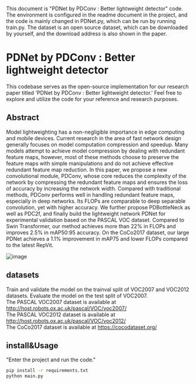 This document is "PDNet by PDConv : Better lightweight detector" code. The environment is configured in the readme document in the project, and the code is mainly changed in PDNet.py, which can be run by running train.py. The dataset is an open source dataset, which can be downloaded by yourself, and the download address is also shown in the paper.
# PDNet by PDConv : Better lightweight detector
This codebase serves as the open-source implementation for our research paper titled 'PDNet by PDConv : Better lightweight detector.' Feel free to explore and utilize the code for your reference and research purposes.

## Abstract
Model lightweighting has a non-negligible importance in edge computing and mobile devices. Current research in the area of fast network design generally focuses on model computation compression and speedup. Many models attempt to achieve model compression by dealing with redundant feature maps, however, most of these methods choose to preserve the feature maps with simple manipulations and do not achieve effective redundant feature map reduction. In this paper, we propose a new convolutional module, PDConv, whose core reduces the complexity of the network by compressing the redundant feature maps and ensures the loss of accuracy by increasing the network width. Compared with traditional methods, PDConv performs well in handling redundant feature maps, especially in deep networks. Its FLOPs are comparable to deep separable convolution, yet with higher accuracy. We further propose PDBottleNeck as well as PDC2f, and finally build the lightweight network PDNet for experimental validation based on the PASCAL VOC dataset. Compared to Swin Transformer, our method achieves more than 22% in FLOPs and improves 2.5\% in mAP50:95 accuracy. On the CoCo2017 dataset, our large PDNet achieves a 1.1% improvement in mAP75 and lower FLOPs compared to the latest RepVit.

![image](./figure.png)

## datasets
Train and validate the model on the trainval split of VOC2007 and VOC2012 datasets. Evaluate the model on the test split of VOC2007.  
The PASCAL VOC2007 dataset is available at http://host.robots.ox.ac.uk/pascal/VOC/voc2007/  
The PASCAL VOC2012 dataset is available at http://host.robots.ox.ac.uk/pascal/VOC/voc2012/  
The CoCo2017 dataset is available at https://cocodataset.org/
## install&Usage
"Enter the project and run the code."
```bash
pip install -r requirements.txt
python main.py
